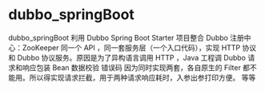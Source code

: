 # dubbo_springBoot
dubbo_springBoot
利用 Dubbo Spring Boot Starter 项目整合 Dubbo
注册中心：ZooKeeper
同一个 API ，同一套服务层（一个入口代码），实现 HTTP 协议和 Dubbo 协议服务。原因是为了异构语言调用 HTTP ，Java 工程调 Dubbo
请求和响应包装
Bean 数据校验
错误码
因为同时实现两套，各自原生的 Filter 都不能用。所以得实现请求拦截，用于两种请求响应耗时，入参出参打印方便。
等等
